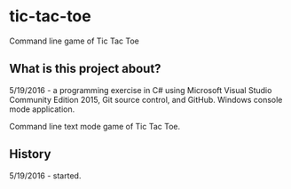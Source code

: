 # tic-tac-toe
Command line game of Tic Tac Toe

## What is this project about?
5/19/2016 - a programming exercise in C# using Microsoft Visual Studio Community Edition 2015,
Git source control, and GitHub.  Windows console mode application.

Command line text mode game of Tic Tac Toe.

## History
5/19/2016 - started.
